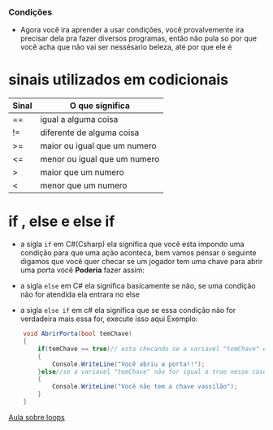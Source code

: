 ### Condições

- Agora você ira aprender a usar condições, você provalvemente ira precisar dela pra fazer diversos programas, então não pula so por que você acha que não vai ser nessésario beleza, até por que ele é

# sinais utilizados em codicionais

|Sinal|O que significa|
| --- | --- |
| == | igual a alguma coisa|
| != | diferente de alguma coisa|
| >= | maior ou igual que um numero|
| <= | menor ou igual que um numero|
| > | maior que um numero|
| < | menor que um numero|

# if , else e else if

- a sigla `if` em C#(Csharp) ela significa que você esta impondo uma condição para que uma ação aconteca, bem vamos pensar o seguinte digamos que você quer checar se um jogador tem uma chave para abrir uma porta você <Strong>Poderia</Strong> fazer assim:

- a sigla `else` em C# ela significa basicamente se não, se uma condição não for atendida ela entrara no else

- a sigla `else if` em c# ela significa que se essa condição não for verdadeira mais essa for, execute isso aqui
Exemplo:

```csharp
    void AbrirPorta(bool temChave)
    {
        if(temChave == true)// esta checando se a variavel "temChave" é igual a "true"(verdadeiro)
        {
            Console.WriteLine("Você abriu a porta!!");
        }else//se a variavel "temChave" não for igual a true nesse caso se ela for falsa ele vai executar esse outro boloco de codigo
        {
            Console.WriteLine("Você não tem a chave vassilão");
        }
    }
```

[Aula sobre loops](/Csharp/Iniciante/Basico/Conteudos/loops.md)